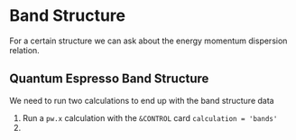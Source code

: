 # Band Structure 

For a certain structure we can ask about the energy momentum dispersion relation. 

## Quantum Espresso Band Structure 
We need to run two calculations to end up with the band structure data
1. Run a `pw.x` calculation with the `&CONTROL` card `calculation = 'bands'`
2. 
